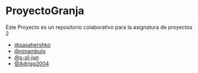[sasa]: https://github.com/sasahershko/
[ronam]: https://github.com/ronambulo/
[sofia]: https://github.com/s-ol-jun/
[adrian]: https://github.com/Adrigg2004/

# ProyectoGranja
Este Proyecto es un repositorio colaborativo para la asignatura de proyectos 2
*  [@sasahershko][sasa]
*  [@ronambulo][ronam]
*  [@s-ol-jun][sofia]
*  [@Adrigg2004][adrian]
